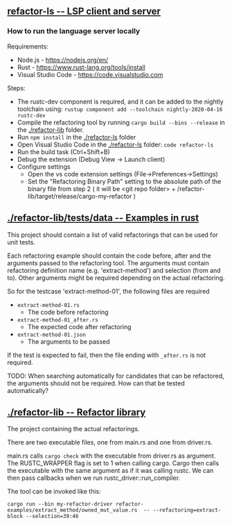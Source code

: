 ## [refactor-ls -- LSP client and server](./refactor-ls)
### How to run the language server locally
Requirements:
- Node.js - https://nodejs.org/en/
- Rust - https://www.rust-lang.org/tools/install
- Visual Studio Code - https://code.visualstudio.com

Steps:
- The rustc-dev component is required, and it can be added to the nightly toolchain using: ```rustup component add --toolchain nightly-2020-04-16 rustc-dev```
- Compile the refactoring tool by running ```cargo build --bins --release``` in the [./refactor-lib](./refactor-lib) folder.
- Run ```npm install``` in the [./refactor-ls](./refactor-ls) folder
- Open Visual Studio Code in the [./refactor-ls](./refactor-ls) folder: ```code refactor-ls```
- Run the build task (Ctrl+Shift+B)
- Debug the extension (Debug View -> Launch client)
- Configure settings
  - Open the vs code extension settings (File->Preferences->Settings) 
  - Set the "Refactoring Binary Path" setting to the absolute path of the binary file from step 2 ( it will be \<git repo folder> + /refactor-lib/target/release/cargo-my-refactor )
   

## [./refactor-lib/tests/data -- Examples in rust](./refactor-lib/tests/data)
This project should contain a list of valid refactorings that can be used for unit tests.

Each refactoring example should contain the code before, after and the arguments passed to the refactoring tool. The arguments must contain refactoring definition name (e.g. 'extract-method') and selection (from and to). Other arguments might be required depending on the actual refactoring.

So for the testcase 'extract-method-01', the following files are required
* `extract-method-01.rs`
    * The code before refactoring
* `extract-method-01_after.rs`
    * The expected code after refactoring
* `extract-method-01.json`
    * The arguments to be passed
    
If the test is expected to fail, then the file ending with `_after.rs` is not required.

TODO: When searching automatically for candidates that can be refactored, the arguments should not be required. How can that be tested automatically?

## [./refactor-lib -- Refactor library](./refactor-lib)
The project containing the actual refactorings. 

There are two executable files, one from main.rs and one from driver.rs.

main.rs calls ```cargo check``` with the executable from driver.rs as argument. The RUSTC_WRAPPER flag is set to 1 when calling cargo. Cargo then calls the executable with the same argument as if it was calling rustc. We can then pass callbacks when we run rustc_driver::run_compiler.

The tool can be invoked like this:

`cargo run --bin my-refactor-driver refactor-examples/extract_method/owned_mut_value.rs  -- --refactoring=extract-block --selection=39:46`
